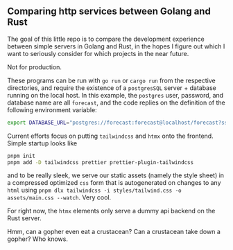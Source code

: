 ## Comparing http services between Golang and Rust

The goal of this little repo is to compare the development experience between simple servers in Golang and Rust, in the hopes I figure
out which I want to seriously consider for which projects in the near future. 

Not for production. 

These programs can be run with `go run` or `cargo run` from the respective directories, and require the existence of a `postgresSQL` server + database running on the local host. In this example, the `postgres` user, password, and database name are all `forecast`, and the code replies on the definition of the following environment variable:

```bash
export DATABASE_URL="postgres://forecast:forecast@localhost/forecast?sslmode=disable"
```

Current efforts focus on putting `tailwindcss` and `htmx` onto the frontend. Simple startup looks like
```bash
pnpm init
pnpm add -D tailwindcss prettier prettier-plugin-tailwindcss
```
and to be really sleek, we serve our static assets (namely the style sheet) in a compressed optimized `css` form that is autogenerated on changes to any `html` using `pnpm dlx tailwindcss -i styles/tailwind.css -o assets/main.css --watch`. Very cool. 

For right now, the `htmx` elements only serve a dummy api backend on the Rust server. 

Hmm, can a gopher even eat a crustacean? Can a crustacean take down a gopher? Who knows.
